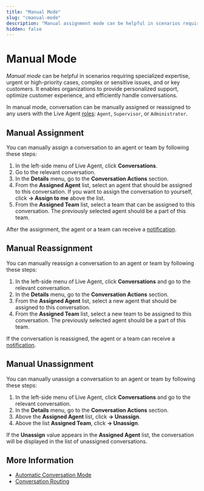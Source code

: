 ```yaml
---
title: "Manual Mode"
slug: "cmanual-mode"
description: "Manual assignment mode can be helpful in scenarios requiring specialized expertise, urgent or high-priority cases, complex or sensitive issues, and or key customers."
hidden: false
---
```


# Manual Mode

_Manual mode_ can be helpful in scenarios requiring specialized expertise, urgent or high-priority cases, complex or sensitive issues, and or key customers. It enables organizations to provide personalized support, optimize customer experience, and efficiently handle conversations.

In manual mode, conversation can be manually assigned or reassigned to any users with the Live Agent [roles](../../roles.md): `Agent`, `Supervisor`, or `Administrator`.

## Manual Assignment

You can manually assign a conversation to an agent or team by following these steps:

1. In the left-side menu of Live Agent, click **Conversations**.
2. Go to the relevant conversation.
3. In the **Details** menu, go to the **Conversation Actions** section.
4. From the **Assigned Agent** list, select an agent that should be assigned to this conversation. If you want to assign the conversation to yourself, click **→ Assign to me** above the list.
5. From the **Assigned Team** list, select a team that can be assigned to this conversation. The previously selected agent should be a part of this team.

After the assignment, the agent or a team can receive a [notification](../../notifications.md).

## Manual Reassignment

You can manually reassign a conversation to an agent or team by following these steps:

1. In the left-side menu of Live Agent, click **Conversations** and go to the relevant conversation.
2. In the **Details** menu, go to the **Conversation Actions** section.
3. From the **Assigned Agent** list, select a new agent that should be assigned to this conversation.
4. From the **Assigned Team** list, select a new team to be assigned to this conversation. The previously selected agent should be a part of this team.

If the conversation is reassigned, the agent or a team can receive a [notification](../../notifications.md).

## Manual Unassignment

You can manually unassign a conversation to an agent or team by following these steps:

1. In the left-side menu of Live Agent, click **Conversations** and go to the relevant conversation.
2. In the **Details** menu, go to the **Conversation Actions** section.
3. Above the **Assigned Agent** list, click **→ Unassign**.
4. Above the list **Assigned Team**, click **→ Unassign**.

If the **Unassign** value appears in the **Assigned Agent** list, the conversation will be displayed in the list of unassigned conversations.

## More Information

- [Automatic Conversation Mode](automatic-mode.md)
- [Conversation Routing](overview.md)